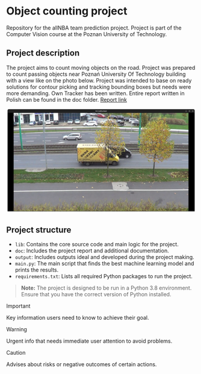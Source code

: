 # Object counting project
Repository for the allNBA team prediction project. Project is part of the Computer Vision course at the Poznan University of Technology.

## Project description
The project aims to count moving objects on the road. Project was prepared to count passing objects near Poznań University Of Technology building with a view like on the photo below. Project was intended to base on ready solutions for contour picking and tracking bounding boxes but needs were more demanding. Own Tracker has been written. Entire report written in Polish can be found in the doc folder. [Report link](doc/README.md)

![alt text](doc/figures/image.png)

## Project structure
- `lib`: Contains the core source code and main logic for the project.
- `doc`: Includes the project report and additional documentation.
- `output`: Includes outputs ideal and developed during the project making.
- `main.py`: The main script that finds the best machine learning model and prints the results.
- `requirements.txt`: Lists all required Python packages to run the project.

>**Note:** The project is designed to be run in a Python 3.8 environment. Ensure that you have the correct version of Python installed.


> [!IMPORTANT]
> Key information users need to know to achieve their goal.

> [!WARNING]
> Urgent info that needs immediate user attention to avoid problems.

> [!CAUTION]
> Advises about risks or negative outcomes of certain actions.